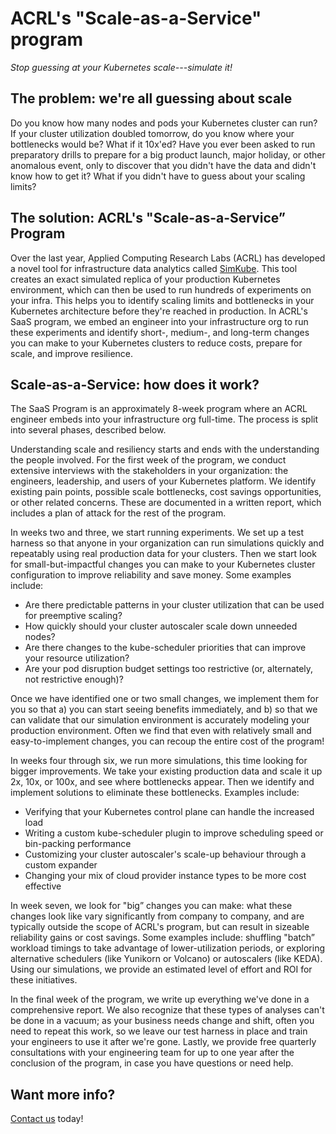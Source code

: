 # ACRL's "Scale-as-a-Service" program

_Stop guessing at your Kubernetes scale---simulate it!_

## The problem: we're all guessing about scale

Do you know how many nodes and pods your Kubernetes cluster can run?  If your cluster utilization doubled tomorrow, do
you know where your bottlenecks would be?  What if it 10x'ed?  Have you ever been asked to run preparatory drills to
prepare for a big product launch, major holiday, or other anomalous event, only to discover that you didn't have the
data and didn't know how to get it?  What if you didn't have to guess about your scaling limits?

## The solution: ACRL's "Scale-as-a-Service” Program

Over the last year, Applied Computing Research Labs (ACRL) has developed a novel tool for infrastructure data analytics
called [SimKube](https://github.com/acrlabs/simkube).  This tool creates an exact simulated replica of your production
Kubernetes environment, which can then be used to  run hundreds of experiments on your infra.  This helps you to
identify scaling limits and bottlenecks in your Kubernetes architecture before they're reached in production.  In ACRL's
SaaS program, we embed an engineer into your infrastructure org to run these experiments and identify short-, medium-,
and long-term changes you can make to your Kubernetes clusters to reduce costs, prepare for scale, and improve
resilience.

## Scale-as-a-Service: how does it work?

The SaaS Program is an approximately 8-week program where an ACRL engineer embeds into your infrastructure org
full-time.  The process is split into several phases, described below.

Understanding scale and resiliency starts and ends with the understanding the people involved.  For the first week of
the program, we conduct extensive interviews with the stakeholders in your organization: the engineers, leadership, and
users of your Kubernetes platform.  We identify existing pain points, possible scale bottlenecks, cost savings
opportunities, or other related concerns.  These are documented in a written report, which includes a plan of attack for
the rest of the program.

In weeks two and three, we start running experiments.  We set up a test harness so that anyone in your organization can
run simulations quickly and repeatably using real production data for  your clusters.  Then we start look for
small-but-impactful changes you can make to your Kubernetes cluster configuration to improve reliability and save money.
Some examples include:

* Are there predictable patterns in your cluster utilization that can be used for preemptive scaling?
* How quickly should your cluster autoscaler scale down unneeded nodes?
* Are there changes to the kube-scheduler priorities that can improve your resource utilization?
* Are your pod disruption budget settings too restrictive (or, alternately, not restrictive enough)?

Once we have identified one or two small changes, we implement them for you so that a) you can start seeing benefits
immediately, and b) so that we can validate that our simulation environment is accurately modeling your production
environment.  Often we find that even with relatively small and easy-to-implement changes, you can recoup the entire
cost of the program!

In weeks four through six, we run more simulations, this time looking for bigger improvements.  We take your existing
production data and scale it up 2x, 10x, or 100x, and see where bottlenecks appear.  Then we identify and implement
solutions to eliminate these bottlenecks.  Examples include:

* Verifying that your Kubernetes control plane can handle the increased load
* Writing a custom kube-scheduler plugin to improve scheduling speed or bin-packing performance
* Customizing your cluster autoscaler's scale-up behaviour through a custom expander
* Changing your mix of cloud provider instance types to be more cost effective

In week seven, we look for "big” changes you can make: what these changes look like vary significantly from company to
company, and are typically outside the scope of ACRL's program, but can result in sizeable reliability gains or cost
savings.  Some examples include: shuffling "batch” workload timings to take advantage of lower-utilization periods, or
exploring alternative schedulers (like Yunikorn or Volcano) or autoscalers (like KEDA).  Using our simulations, we
provide an estimated level of effort and ROI for these initiatives.

In the final week of the program, we write up everything we've done in a comprehensive report.  We also recognize that
these types of analyses can't be done in a vacuum; as your business needs change and shift, often you need to repeat
this work, so we leave our test harness in place and train your engineers to use it after we're gone.  Lastly, we
provide free quarterly consultations with your engineering team for up to one year after the conclusion of the program,
in case you have questions or need help.

## Want more info?

[Contact us](contact.md) today!
